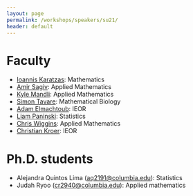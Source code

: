 ```yaml
---
layout: page
permalink: /workshops/speakers/su21/
header: default
---
```


# Faculty
* [Ioannis Karatzas](http://www.math.columbia.edu/~ik/): Mathematics
* [Amir Sagiv](http://www.columbia.edu/~as6011/): Applied Mathematics
* [Kyle Mandli](http://www.columbia.edu/~ktm2132/): Applied Mathematics 
* [Simon Tavare](https://systemsbiology.columbia.edu/faculty/simon-tavar%C3%A9): Mathematical Biology
* [Adam Elmachtoub](http://www.columbia.edu/~ae2516/): IEOR
* [Liam Paninski](http://www.stat.columbia.edu/~liam/): Statistics
* [Chris Wiggins](http://www.columbia.edu/~chw2/): Applied Mathematics
* [Christian Kroer](http://www.columbia.edu/~ck2945/): IEOR

# Ph.D. students
* Alejandra Quintos Lima (aq2191@columbia.edu): Statistics
* Judah Ryoo (cr2940@columbia.edu): Applied mathematics
